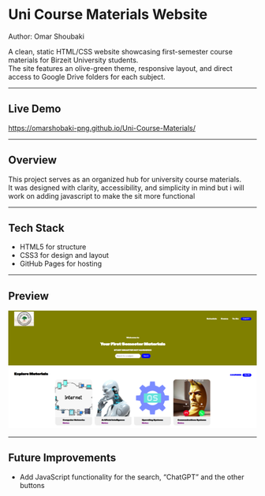 # Uni Course Materials Website
Author: Omar Shoubaki


A clean, static HTML/CSS website showcasing first-semester course materials for Birzeit University students.  
The site features an olive-green theme, responsive layout, and direct access to Google Drive folders for each subject.

---

## Live Demo
https://omarshobaki-png.github.io/Uni-Course-Materials/

---

## Overview
This project serves as an organized hub for university course materials.  
It was designed with clarity, accessibility, and simplicity in mind but i will work 
on adding javascript to make the sit more functional

---

## Tech Stack
- HTML5 for structure  
- CSS3 for design and layout  
- GitHub Pages for hosting  

---


## Preview
![Site Preview](Screenshot.png)

---

## Future Improvements
- Add JavaScript functionality for the search, “ChatGPT” and the other buttons

  

